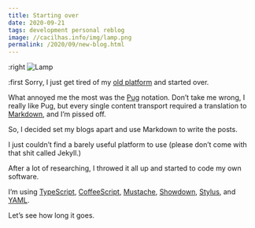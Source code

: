 ```yaml
---
title: Starting over
date: 2020-09-21
tags: development personal reblog
image: //cacilhas.info/img/lamp.png
permalink: /2020/09/new-blog.html
---
```

[image]: {{{image}}}
[CoffeeScript]: https://coffeescript.org/
[Markdown]: https://www.markdownguide.org/
[Mustache]: https://mustache.github.io/
[old platform]: {{{cacilhas.url}}}/montegasppa/
[Pug]: https://pugjs.org/
[Showdown]: http://showdownjs.com/
[Stylus]: https://stylus-lang.com/
[TypeScript]: https://typescript.org/
[YAML]: https://yaml.org/

:right ![Lamp][image]

:first Sorry, I just get tired of my [old platform][] and started over.

What annoyed me the most was the [Pug][] notation. Don’t take me wrong, I really
like Pug, but every single content transport required a translation to
[Markdown][], and I’m pissed off.

So, I decided set my blogs apart and use Markdown to write the posts.

I just couldn’t find a barely useful platform to use (please don’t come with
that shit called Jekyll.)

After a lot of researching, I throwed it all up and started to code my own
software.

I’m using [TypeScript][], [CoffeeScript][], [Mustache][], [Showdown][],
[Stylus][], and [YAML][].

Let’s see how long it goes.
